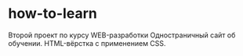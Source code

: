 # how-to-learn
Второй проект по курсу WEB-разработки
Одностраничный сайт об обучении.
HTML-вёрстка с применением CSS.
